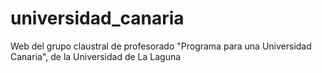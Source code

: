 # universidad_canaria
Web del grupo claustral de profesorado "Programa para una Universidad Canaria", de la Universidad de La Laguna
